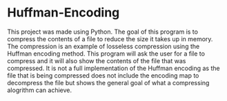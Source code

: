 # Huffman-Encoding
This project was made using Python. The goal of this program is to compress the contents of a file to reduce the size it takes up in memory. The compression is an example of losseless compression using the Huffman encoding method. This program will ask the user for a file to compress and it will also show the contents of the file that was compressed. It is not a full implementation of the Huffman encoding as the file that is being compressed does not include the encoding map to decompress the file but shows the general goal of what a compressing alogrithm can achieve.
